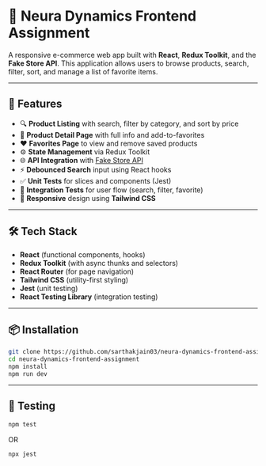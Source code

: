 # 🛒 Neura Dynamics Frontend Assignment

A responsive e-commerce web app built with **React**, **Redux Toolkit**, and the **Fake Store API**. This application allows users to browse products, search, filter, sort, and manage a list of favorite items.

---

## 🚀 Features

- 🔍 **Product Listing** with search, filter by category, and sort by price
- 🧾 **Product Detail Page** with full info and add-to-favorites
- ❤️ **Favorites Page** to view and remove saved products
- ⚙️ **State Management** via Redux Toolkit
- 🌐 **API Integration** with [Fake Store API](https://fakestoreapi.com/)
- ⚡ **Debounced Search** input using React hooks
- ✅ **Unit Tests** for slices and components (Jest)
- 🔄 **Integration Tests** for user flow (search, filter, favorite)
- 📱 **Responsive** design using **Tailwind CSS**

---

## 🛠️ Tech Stack

- **React** (functional components, hooks)
- **Redux Toolkit** (with async thunks and selectors)
- **React Router** (for page navigation)
- **Tailwind CSS** (utility-first styling)
- **Jest** (unit testing)
- **React Testing Library** (integration testing)

---

## 📦 Installation

```bash
git clone https://github.com/sarthakjain03/neura-dynamics-frontend-assignment
cd neura-dynamics-frontend-assignment
npm install
npm run dev
```

---

## 🧪 Testing
```bash
npm test
```
OR
```bash
npx jest
```

